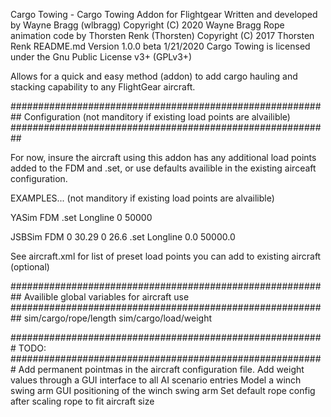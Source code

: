 Cargo Towing - Cargo Towing Addon for Flightgear
Written and developed by Wayne Bragg (wlbragg)
Copyright (C) 2020 Wayne Bragg
Rope animation code by Thorsten Renk (Thorsten)
Copyright (C) 2017 Thorsten Renk
README.md
Version 1.0.0 beta 1/21/2020
Cargo Towing is licensed under the Gnu Public License v3+ (GPLv3+)

Allows for a quick and easy method (addon) to add cargo hauling and stacking capability to any FlightGear aircraft.

##########################################################
Configuration
(not manditory if existing load points are alvailible)
##########################################################

For now, insure the aircraft using this addon has any additional
load points added to the FDM and .set, or use defaults availible
in the existing airceaft configuration.

EXAMPLES... (not manditory if existing load points are alvailible)

YASim
FDM
<weight x="1.364" y="1.623"  z="1.753" mass-prop="/sim/weight[3]/weight-lb"/>
.set
<weight n="3">
	<name>Longline</name>
	<weight-lb>0</weight-lb>
	<max-lb>50000</max-lb>
</weight>


JSBSim
FDM
<pointmass name="Longline">
    <weight unit="LBS"> 0 </weight>
    <location name="POINTMASS" unit="IN">
        <x> 30.29 </x>
        <y>  0 </y>
        <z> 26.6 </z>
    </location>
</pointmass>
.set
<payload>
    <weight>
        <name type="string">Longline</name>
        <weight-lb alias="/fdm/jsbsim/inertia/pointmass-weight-lbs[3]"/>
        <arm-in alias="/fdm/jsbsim/inertia/pointmass-location-X-inches[0]"/>
        <min-lb type="double">0.0</min-lb>
        <max-lb type="double">50000.0</max-lb>
    </weight>
</payload>

See aircraft.xml for list of preset load points you can add to existing aircraft (optional)

##########################################################
Availible global variables for aircraft use
##########################################################
sim/cargo/rope/length
sim/cargo/load/weight

#########################################################
TODO:
#########################################################
Add permanent pointmas in the aircraft configuration file. 
Add weight values through a GUI interface to all AI scenario entries
Model a winch swing arm
GUI positioning of the winch swing arm
Set default rope config after scaling rope to fit aircraft size